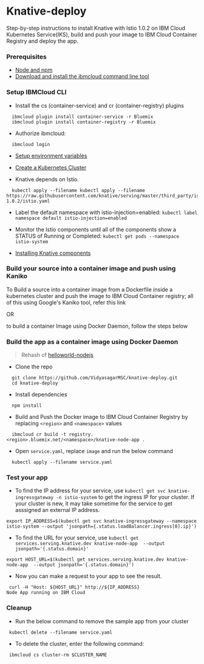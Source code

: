 # Knative-deploy

Step-by-step instructions to install Knative with Istio 1.0.2 on IBM Cloud Kubernetes Service(IKS), build and push your image to IBM Cloud Container Registry and deploy the app.

### Prerequisites

- [Node and npm](https://www.npmjs.com/get-npm)
- [Download and install the ibmcloud command line tool](https://console.bluemix.net/docs/cli/index.html#overview)

### Setup IBMCloud CLI

- Install the cs (container-service) and cr (container-registry) plugins

```
  ibmcloud plugin install container-service -r Bluemix
  ibmcloud plugin install container-registry -r Bluemix
```
- Authorize ibmcloud:

```
  ibmcloud login
```
- [Setup environment variables](https://github.com/knative/docs/blob/master/install/Knative-with-IKS.md#setting-environment-variables)
- [Create a Kubernetes Cluster](https://github.com/knative/docs/blob/master/install/Knative-with-IKS.md#creating-a-kubernetes-cluster)

- Knative depends on Istio.

```
  kubectl apply --filename kubectl apply --filename https://raw.githubusercontent.com/knative/serving/master/third_party/istio-1.0.2/istio.yaml
```

- Label the default namespace with istio-injection=enabled:
 `kubectl label namespace default istio-injection=enabled`
- Monitor the Istio components until all of the components show a STATUS of Running or Completed:
`kubectl get pods --namespace istio-system`

- [Installing Knative components](https://github.com/knative/docs/blob/master/install/Knative-with-IKS.md#installing-knative-components)


### Build your source into a container image and push using Kaniko
To Build a source into a container image from a Dockerfile inside a kubernetes cluster and push the image to IBM Cloud Container registry; all of this using Google's Kaniko tool, refer this link

OR

to build a container Image using Docker Daemon, follow the steps below

### Build the app as a container image using Docker Daemon
> Rehash of [helloworld-nodejs](https://github.com/knative/docs/tree/master/serving/samples/helloworld-nodejs)

- Clone the repo
```
  git clone https://github.com/VidyasagarMSC/knative-deploy.git
  cd knative-deploy
```
- Install dependencies
```
  npm install
```
- Build and Push the Docker image to IBM Cloud Container Registry by replacing `<region>` and `<namespace>` values

```
  ibmcloud cr build -t registry.<region>.bluemix.net/<namespace>/knative-node-app .
```
- Open `service.yaml`, replace `image` and run the below command
```
  kubectl apply --filename service.yaml
```

### Test your app

- To find the IP address for your service, use `kubectl get svc knative-ingressgateway -n istio-system` to get the ingress IP for your cluster. If your cluster is new, it may take sometime for the service to get asssigned an external IP address.

```
export IP_ADDRESS=$(kubectl get svc knative-ingressgateway --namespace istio-system --output 'jsonpath={.status.loadBalancer.ingress[0].ip}')
```

- To find the URL for your service, use `kubectl get services.serving.knative.dev knative-node-app  --output jsonpath='{.status.domain}'`
```
export HOST_URL=$(kubectl get services.serving.knative.dev knative-node-app  --output jsonpath='{.status.domain}')
```

- Now you can make a request to your app to see the result.
```
 curl -H "Host: ${HOST_URL}" http://${IP_ADDRESS}
Node App running on IBM Cloud
```

### Cleanup

- Run the below command to remove the sample app from your cluster

```
 kubectl delete --filename service.yaml
```

- To delete the cluster, enter the following command:
```
 ibmcloud cs cluster-rm $CLUSTER_NAME
```